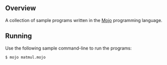 ## Overview

A collection of sample programs written in the [Mojo](https://docs.modular.com/mojo/programming-manual.html) programming language.

## Running 

Use the following sample command-line to run the programs:

```bash
$ mojo matmul.mojo
```